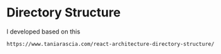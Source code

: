 # Directory Structure

I developed based on this

    https://www.taniarascia.com/react-architecture-directory-structure/
